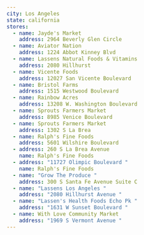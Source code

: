 ```yaml
---
city: Los Angeles
state: california
stores:
  - name: Jayde's Market
    address: 2964 Beverly Glen Circle
  - name: Aviator Nation
    address: 1224 Abbot Kinney Blvd
  - name: Lassens Natural Foods & Vitamins
    address: 2080 Hillhurst
  - name: Vicente Foods
    address: 12027 San Vicente Boulevard
  - name: Bristol Farms
    address: 1515 Westwood Boulevard
  - name: Rainbow Acres
    address: 13208 W. Washington Boulevard
  - name: Sprouts Farmers Market
    address: 8985 Venice Boulevard
  - name: Sprouts Farmers Market
    address: 1302 S La Brea
  - name: Ralph's Fine Foods
    address: 5601 Wilshire Boulevard
  - address: 260 S La Brea Avenue
    name: Ralph's Fine Foods
  - address: "11727 Olimpic Boulevard "
    name: Ralph's Fine Foods
  - name: "Grow The Produce "
    address: 300 S Santa Fe Avenue Suite C
  - name: "Lassens Los Angeles "
    address: "2080 Hillhurst Avenue "
  - name: "Lassen's Health Foods Echo Pk "
    address: "1631 W Sunset Boulevard "
  - name: With Love Community Market
    address: "1969 S Vermont Avenue "
---
```

